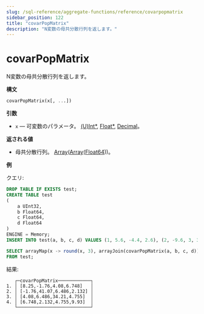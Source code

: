 ```yaml
---
slug: /sql-reference/aggregate-functions/reference/covarpopmatrix
sidebar_position: 122
title: "covarPopMatrix"
description: "N変数の母共分散行列を返します。"
---
```



# covarPopMatrix

N変数の母共分散行列を返します。

**構文**

```sql
covarPopMatrix(x[, ...])
```

**引数**

- `x` — 可変数のパラメータ。 [(U)Int*](../../data-types/int-uint.md), [Float*](../../data-types/float.md), [Decimal](../../data-types/decimal.md)。

**返される値**

- 母共分散行列。 [Array](../../data-types/array.md)([Array](../../data-types/array.md)([Float64](../../data-types/float.md)))。

**例**

クエリ:

```sql
DROP TABLE IF EXISTS test;
CREATE TABLE test
(
    a UInt32,
    b Float64,
    c Float64,
    d Float64
)
ENGINE = Memory;
INSERT INTO test(a, b, c, d) VALUES (1, 5.6, -4.4, 2.6), (2, -9.6, 3, 3.3), (3, -1.3, -4, 1.2), (4, 5.3, 9.7, 2.3), (5, 4.4, 0.037, 1.222), (6, -8.6, -7.8, 2.1233), (7, 5.1, 9.3, 8.1222), (8, 7.9, -3.6, 9.837), (9, -8.2, 0.62, 8.43555), (10, -3, 7.3, 6.762);
```

```sql
SELECT arrayMap(x -> round(x, 3), arrayJoin(covarPopMatrix(a, b, c, d))) AS covarPopMatrix
FROM test;
```

結果:

```reference
   ┌─covarPopMatrix────────────┐
1. │ [8.25,-1.76,4.08,6.748]   │
2. │ [-1.76,41.07,6.486,2.132] │
3. │ [4.08,6.486,34.21,4.755]  │
4. │ [6.748,2.132,4.755,9.93]  │
   └───────────────────────────┘
```
